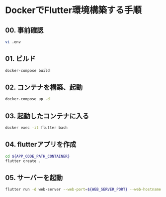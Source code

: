 # DockerでFlutter環境構築する手順

## 00. 事前確認
```bash
vi .env
```

## 01. ビルド
```bash
docker-compose build
```

## 02. コンテナを構築、起動
```bash
docker-compose up -d
```

## 03. 起動したコンテナに入る
```bash
docker exec -it flutter bash
```
## 04. flutterアプリを作成
```bash
cd ${APP_CODE_PATH_CONTAINER}
flutter create .
```
## 05. サーバーを起動
```bash
flutter run -d web-server --web-port=${WEB_SERVER_PORT} --web-hostname 0.0.0.0
```